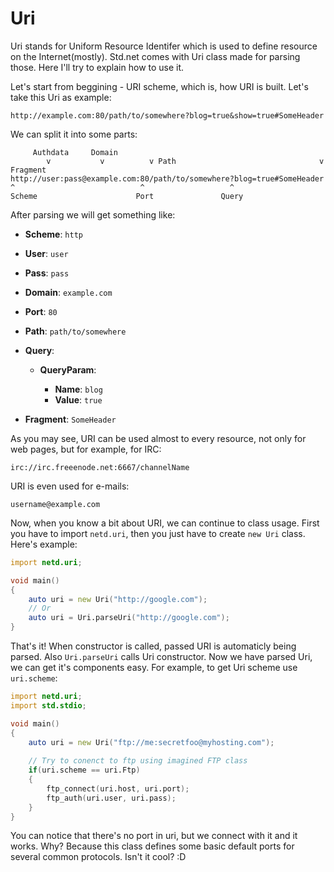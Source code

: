 # Uri

Uri stands for Uniform Resource Identifer which is used to define resource on the Internet(mostly).
Std.net comes with Uri class made for parsing those. Here I'll try to explain how to use it.

Let's start from beggining - URI scheme, which is, how URI is built. Let's take this Uri as example:

    http://example.com:80/path/to/somewhere?blog=true&show=true#SomeHeader

We can split it into some parts:
 
         Authdata     Domain
            v           v          v Path                                v Fragment
    http://user:pass@example.com:80/path/to/somewhere?blog=true#SomeHeader 
    ^                            ^                   ^
    Scheme                      Port               Query

After parsing we will get something like:

 - __Scheme__: `http`  
 
 - __User__: `user`
 
 - __Pass__: `pass`
 
 - __Domain__: `example.com`
 
 - __Port__: `80`
 
 - __Path__: `path/to/somewhere`
 
 - __Query__: 
 
    - __QueryParam__: 
    
        - __Name__: `blog`
        - __Value__: `true`
 
 - __Fragment__: `SomeHeader`
 

As you may see, URI can be used almost to every resource, not only for web pages, but for example, for IRC:

    irc://irc.freeenode.net:6667/channelName

URI is even used for e-mails:

    username@example.com
    
Now, when you know a bit about URI, we can continue to class usage. 
First you have to import `netd.uri`, then you just have to create `new Uri` class. Here's example:

```D
import netd.uri;

void main()
{
    auto uri = new Uri("http://google.com");
    // Or
    auto uri = Uri.parseUri("http://google.com");
}
```

That's it! When constructor is  called, passed URI is automaticly being parsed.
Also `Uri.parseUri` calls Uri constructor. Now we have parsed Uri, 
we can get it's components easy. For example, to get Uri scheme use `uri.scheme`:

```D
import netd.uri;
import std.stdio;

void main()
{
    auto uri = new Uri("ftp://me:secretfoo@myhosting.com");
    
    // Try to conenct to ftp using imagined FTP class
    if(uri.scheme == uri.Ftp)
    {
        ftp_connect(uri.host, uri.port);
        ftp_auth(uri.user, uri.pass);    
    }
}
```
You can notice that there's no port in uri, but we connect with it and it works. Why? 
Because this class defines some basic default ports for several common protocols. Isn't it cool? :D
